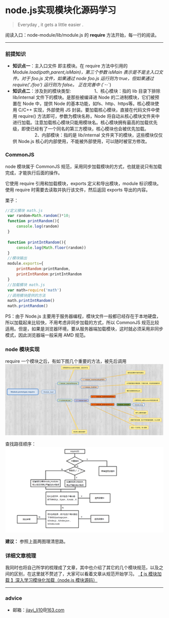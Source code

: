 # node.js实现模块化源码学习
> Everyday , it gets a little easier .

阅读入口：node-module/lib/module.js 的 **require**  方法开始，每一行的阅读。

--------

### 前提知识
-  **知识点一**：主入口文件 即主模块。在 require 方法中引用的 Module._load(path,parent,isMain)，第三个参数 isMain 表示是不是主入口文件。对于 foo.js 文件，如果通过 node foo.js 运行则为 true，但如果通过 require('./foo') 运行则为 false。
正在完善中 (´･_･`)
-  **知识点二**：涉及到的模块类型:
　　　　　1、核心模块：指的 lib 目录下排除 lib/internal 文件下的模块。是那些被编译进 Node 的二进制模块，它们被预置在 Node 中，提供 Node 的基本功能，如fs、http、https等。核心模块使用 C/C++ 实现，外部使用 JS 封装。要加载核心模块，直接在代码文件中使用 require() 方法即可，参数为模块名称，Node 将自动从核心模块文件夹中进行加载。注意加载核心模块只能用模块名。核心模块拥有最高的加载优先级，即使已经有了一个同名的第三方模块，核心模块也会被优先加载。
　　　　　2、内部模块：指的是 lib/internal 文件夹下的模块，这些模块仅仅供 Node.js 核心的内部使用，不能被外部使用，可以随时被官方修改。


### CommonJS

node 模块属于 CommonJS 规范，采用同步加载模块的方式，也就是说只有加载完成，才能执行后面的操作。

它使用 require 引用和加载模块，exports 定义和导出模块，module 标识模块。使用 require 时需要去读取并执行该文件，然后返回 exports 导出的内容。


栗子：
``` javascript
//定义模块 math.js
 var random=Math.random()*10;
 function printRandom(){
     console.log(random)
 }

 function printIntRandom(){
     console.log(Math.floor(random))
 }
 //模块输出
 module.exports={
     printRandom:printRandom,
     printIntRandom:printIntRandom
 }
 //加载模块 math.js
 var math=require('math')
 //调用模块提供的方法
 math.printIntRandom()
 math.printRandom()
```

PS：由于 Node.js 主要用于服务器编程，模块文件一般都已经存在于本地硬盘，所以加载起来比较快，不用考虑非同步加载的方式，所以 CommonJS 规范比较适用。但是，如果是浏览器环境，要从服务器端加载模块，这时就必须采用非同步模式，因此浏览器端一般采用 AMD 规范。 


### node 模块实现

require 一个模块之后，有如下图几个重要的方法，被先后调用
![函数调用](image/Module.prototype.require.png)

查找路径顺序：
![Alt text](image/903320-20170420141719274-1325161899.png)


**建议：** 参照上面两图理清思路。
 
###  详细文章梳理
我同时也将自己所学的梳理成了文章，其中也介绍了其它的几个模块规范，以及之间的区别，在这里就不赘述了，大家可以看着文章从规范开始学习。
[【 js 模块加载 】深入学习模块化加载（node.js 模块源码）](http://www.cnblogs.com/lijiayi/p/js_node_module.html) 


--------


###  advice
- 邮箱：<jiayi_li10@163.com>
